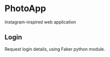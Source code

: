 # PhotoApp

Instagram-inspired web application

## Login

Request login details, using Faker python module. 
